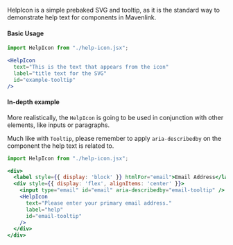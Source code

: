 HelpIcon is a simple prebaked SVG and tooltip, as it is the standard way to demonstrate help text for components in Mavenlink.

#### Basic Usage

```jsx
import HelpIcon from "./help-icon.jsx";

<HelpIcon 
  text="This is the text that appears from the icon" 
  label="title text for the SVG" 
  id="example-tooltip"
/>
```

#### In-depth example

More realistically, the `HelpIcon` is going to be used in conjunction with other elements, like inputs or paragraphs.

Much like with `Tooltip`, please remember to apply `aria-describedby` on the component the help text is related to.

```jsx
import HelpIcon from "./help-icon.jsx";

<div>
  <label style={{ display: 'block' }} htmlFor="email">Email Address</label>
  <div style={{ display: 'flex', alignItems: 'center' }}>
    <input type="email" id="email" aria-describedby="email-tooltip" />
    <HelpIcon 
      text="Please enter your primary email address." 
      label="help" 
      id="email-tooltip"
    />
  </div>
</div>
```
